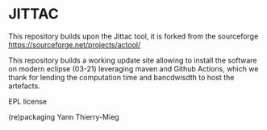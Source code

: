 # JITTAC

This repository builds upon the Jittac tool, it is forked from the sourceforge https://sourceforge.net/projects/actool/

This repository builds a working update site allowing to install the software on modern eclipse (03-21) leveraging maven and Github Actions, which we thank for lending the computation time and bancdwisdth to host the artefacts.

EPL license

(re)packaging Yann Thierry-Mieg
